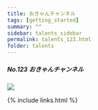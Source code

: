 ```yaml
---
title: おきゃんチャンネル
tags: [getting_started]
summary: ""
sidebar: talents_sidebar
permalink: talents_123.html
folder: talents
---
```



##### No.123 おきゃんチャンネル

![](https://yt3.ggpht.com/ytc/AKedOLTbCtN02EVfFE-YogZWgxCbRLhByR3LD-ACoef0xg=s176-c-k-c0x00ffffff-no-rj)






{% include links.html %}

